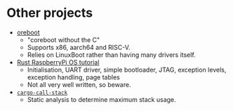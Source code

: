 # Other projects

 * [oreboot](https://github.com/oreboot/oreboot)
   * "coreboot without the C"
   * Supports x86, aarch64 and RISC-V.
   * Relies on LinuxBoot rather than having many drivers itself.
 * [Rust RaspberryPi OS tutorial](https://github.com/rust-embedded/rust-raspberrypi-OS-tutorials)
   * Initialisation, UART driver, simple bootloader, JTAG, exception levels, exception handling, page tables
   * Not all very well written, so beware.
 * [`cargo-call-stack`](https://crates.io/crates/cargo-call-stack)
   * Static analysis to determine maximum stack usage.
